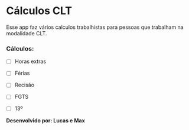# Cálculos CLT
Esse app faz vários calculos trabalhistas para pessoas que trabalham na modalidade CLT.

### Cálculos:

- [ ] Horas extras
- [ ] Férias
- [ ] Recisão
- [ ] FGTS
- [ ] 13º



**Desenvolvido por: Lucas e Max**
